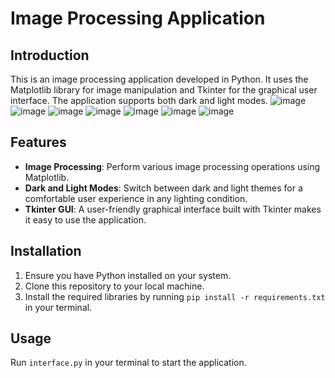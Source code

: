 # Image Processing Application

## Introduction
This is an image processing application developed in Python. It uses the Matplotlib library for image manipulation and Tkinter for the graphical user interface. The application supports both dark and light modes.
![image](https://github.com/user-attachments/assets/046233dc-9da3-4172-ab4f-449a019d5f85)
![image](https://github.com/user-attachments/assets/eae7e73a-6054-4087-a021-52af4d35806e)
![image](https://github.com/user-attachments/assets/16b8777c-1ce4-4116-8e54-8688d112daee)
![image](https://github.com/user-attachments/assets/854a9899-5888-4285-a447-85b5c22e454c)
![image](https://github.com/user-attachments/assets/52aceee0-87a6-423c-af30-377b8db4133c)
![image](https://github.com/user-attachments/assets/e4caf187-9ca9-45d7-b447-36b31b348e98)
![image](https://github.com/user-attachments/assets/98dcc60a-535a-4154-b70f-6a8a8f46d2fc)





## Features
- **Image Processing**: Perform various image processing operations using Matplotlib.
- **Dark and Light Modes**: Switch between dark and light themes for a comfortable user experience in any lighting condition.
- **Tkinter GUI**: A user-friendly graphical interface built with Tkinter makes it easy to use the application.

## Installation
1. Ensure you have Python installed on your system.
2. Clone this repository to your local machine.
3. Install the required libraries by running `pip install -r requirements.txt` in your terminal.

## Usage
Run `interface.py` in your terminal to start the application.
